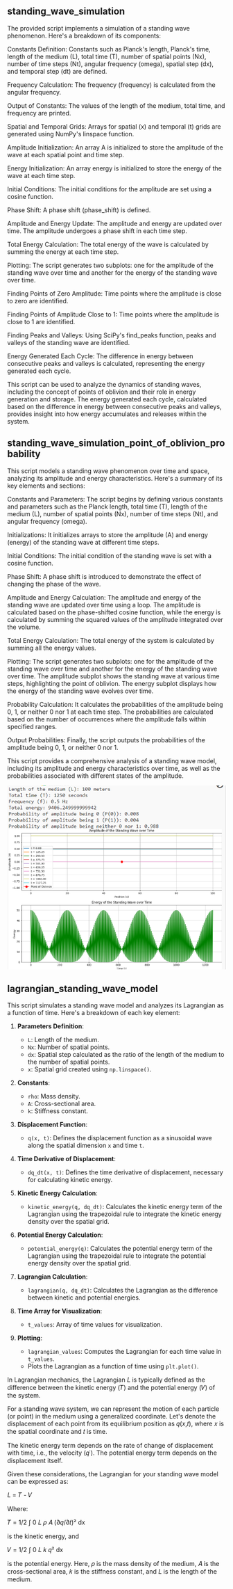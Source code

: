 ﻿## standing_wave_simulation
The provided script implements a simulation of a standing wave phenomenon. Here's a breakdown of its components:

Constants Definition: Constants such as Planck's length, Planck's time, length of the medium (L), total time (T), number of spatial points (Nx), number of time steps (Nt), angular frequency (omega), spatial step (dx), and temporal step (dt) are defined.

Frequency Calculation: The frequency (frequency) is calculated from the angular frequency.

Output of Constants: The values of the length of the medium, total time, and frequency are printed.

Spatial and Temporal Grids: Arrays for spatial (x) and temporal (t) grids are generated using NumPy's linspace function.

Amplitude Initialization: An array A is initialized to store the amplitude of the wave at each spatial point and time step.

Energy Initialization: An array energy is initialized to store the energy of the wave at each time step.

Initial Conditions: The initial conditions for the amplitude are set using a cosine function.

Phase Shift: A phase shift (phase_shift) is defined.

Amplitude and Energy Update: The amplitude and energy are updated over time. The amplitude undergoes a phase shift in each time step.

Total Energy Calculation: The total energy of the wave is calculated by summing the energy at each time step.

Plotting: The script generates two subplots: one for the amplitude of the standing wave over time and another for the energy of the standing wave over time.

Finding Points of Zero Amplitude: Time points where the amplitude is close to zero are identified.

Finding Points of Amplitude Close to 1: Time points where the amplitude is close to 1 are identified.

Finding Peaks and Valleys: Using SciPy's find_peaks function, peaks and valleys of the standing wave are identified.

Energy Generated Each Cycle: The difference in energy between consecutive peaks and valleys is calculated, representing the energy generated each cycle.

This script can be used to analyze the dynamics of standing waves, including the concept of points of oblivion and their role in energy generation and storage. The energy generated each cycle, calculated based on the difference in energy between consecutive peaks and valleys, provides insight into how energy accumulates and releases within the system.

## standing_wave_simulation_point_of_oblivion_probability
This script models a standing wave phenomenon over time and space, analyzing its amplitude and energy characteristics. Here's a summary of its key elements and sections:

Constants and Parameters: The script begins by defining various constants and parameters such as the Planck length, total time (T), length of the medium (L), number of spatial points (Nx), number of time steps (Nt), and angular frequency (omega).

Initializations: It initializes arrays to store the amplitude (A) and energy (energy) of the standing wave at different time steps.

Initial Conditions: The initial condition of the standing wave is set with a cosine function.

Phase Shift: A phase shift is introduced to demonstrate the effect of changing the phase of the wave.

Amplitude and Energy Calculation: The amplitude and energy of the standing wave are updated over time using a loop. The amplitude is calculated based on the phase-shifted cosine function, while the energy is calculated by summing the squared values of the amplitude integrated over the volume.

Total Energy Calculation: The total energy of the system is calculated by summing all the energy values.

Plotting: The script generates two subplots: one for the amplitude of the standing wave over time and another for the energy of the standing wave over time. The amplitude subplot shows the standing wave at various time steps, highlighting the point of oblivion. The energy subplot displays how the energy of the standing wave evolves over time.

Probability Calculation: It calculates the probabilities of the amplitude being 0, 1, or neither 0 nor 1 at each time step. The probabilities are calculated based on the number of occurrences where the amplitude falls within specified ranges.

Output Probabilities: Finally, the script outputs the probabilities of the amplitude being 0, 1, or neither 0 nor 1.

This script provides a comprehensive analysis of a standing wave model, including its amplitude and energy characteristics over time, as well as the probabilities associated with different states of the amplitude.

![standing_wave_simulation_point_of_oblivion_probability](Screenshot%202024-05-15%20011100.png)

## lagrangian_standing_wave_model
This script simulates a standing wave model and analyzes its Lagrangian as a function of time. Here's a breakdown of each key element:

1. **Parameters Definition**:
   - `L`: Length of the medium.
   - `Nx`: Number of spatial points.
   - `dx`: Spatial step calculated as the ratio of the length of the medium to the number of spatial points.
   - `x`: Spatial grid created using `np.linspace()`.

2. **Constants**:
   - `rho`: Mass density.
   - `A`: Cross-sectional area.
   - `k`: Stiffness constant.

3. **Displacement Function**:
   - `q(x, t)`: Defines the displacement function as a sinusoidal wave along the spatial dimension `x` and time `t`.

4. **Time Derivative of Displacement**:
   - `dq_dt(x, t)`: Defines the time derivative of displacement, necessary for calculating kinetic energy.

5. **Kinetic Energy Calculation**:
   - `kinetic_energy(q, dq_dt)`: Calculates the kinetic energy term of the Lagrangian using the trapezoidal rule to integrate the kinetic energy density over the spatial grid.

6. **Potential Energy Calculation**:
   - `potential_energy(q)`: Calculates the potential energy term of the Lagrangian using the trapezoidal rule to integrate the potential energy density over the spatial grid.

7. **Lagrangian Calculation**:
   - `lagrangian(q, dq_dt)`: Calculates the Lagrangian as the difference between kinetic and potential energies.

8. **Time Array for Visualization**:
   - `t_values`: Array of time values for visualization.

9. **Plotting**:
   - `lagrangian_values`: Computes the Lagrangian for each time value in `t_values`.
   - Plots the Lagrangian as a function of time using `plt.plot()`.



In Lagrangian mechanics, the Lagrangian 𝐿 is typically defined as the difference between the kinetic energy (𝑇) and the potential energy (𝑉) of the system.

For a standing wave system, we can represent the motion of each particle (or point) in the medium using a generalized coordinate. Let's denote the displacement of each point from its equilibrium position as 𝑞(𝑥,𝑡), where 𝑥 is the spatial coordinate and 𝑡 is time.

The kinetic energy term depends on the rate of change of displacement with time, i.e., the velocity (𝑞˙). The potential energy term depends on the displacement itself.

Given these considerations, the Lagrangian for your standing wave model can be expressed as:

𝐿 = 𝑇 - 𝑉

Where:

𝑇 = 1/2 ∫ 0 𝐿 𝜌 𝐴 (∂𝑞/∂𝑡)² dx

is the kinetic energy, and

𝑉 = 1/2 ∫ 0 𝐿 𝑘 𝑞² dx

is the potential energy. Here, 𝜌 is the mass density of the medium, 𝐴 is the cross-sectional area, 𝑘 is the stiffness constant, and 𝐿 is the length of the medium.




